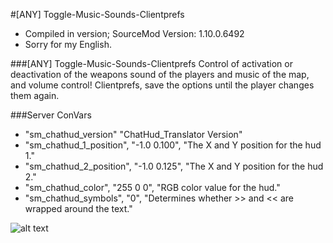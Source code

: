 #[ANY] Toggle-Music-Sounds-Clientprefs

* Compiled in version; SourceMod Version: 1.10.0.6492
* Sorry for my English.

###[ANY] Toggle-Music-Sounds-Clientprefs
Control of activation or deactivation of the weapons sound of the players and music of the map, and volume control!
Clientprefs, save the options until the player changes them again.

###Server ConVars

* "sm_chathud_version" "ChatHud_Translator Version"
* "sm_chathud_1_position", "-1.0 0.100", "The X and Y position for the hud 1."
* "sm_chathud_2_position", "-1.0 0.125", "The X and Y position for the hud 2."
* "sm_chathud_color", "255 0 0", "RGB color value for the hud."
* "sm_chathud_symbols", "0", "Determines whether >> and << are wrapped around the text."


![alt text](https://i.ibb.co/X8J6r5s/20201113222103-1.jpg)

